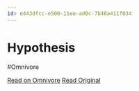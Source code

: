 ```yaml
---
id: e443dfcc-e500-11ee-ad0c-7b40a411f034
---
```


# Hypothesis
#Omnivore

[Read on Omnivore](https://omnivore.app/me/hypothesis-18e50a92ebf)
[Read Original](https://hypothes.is/a/WZ1mtOT1Ee63eMcbWhHY4A)

